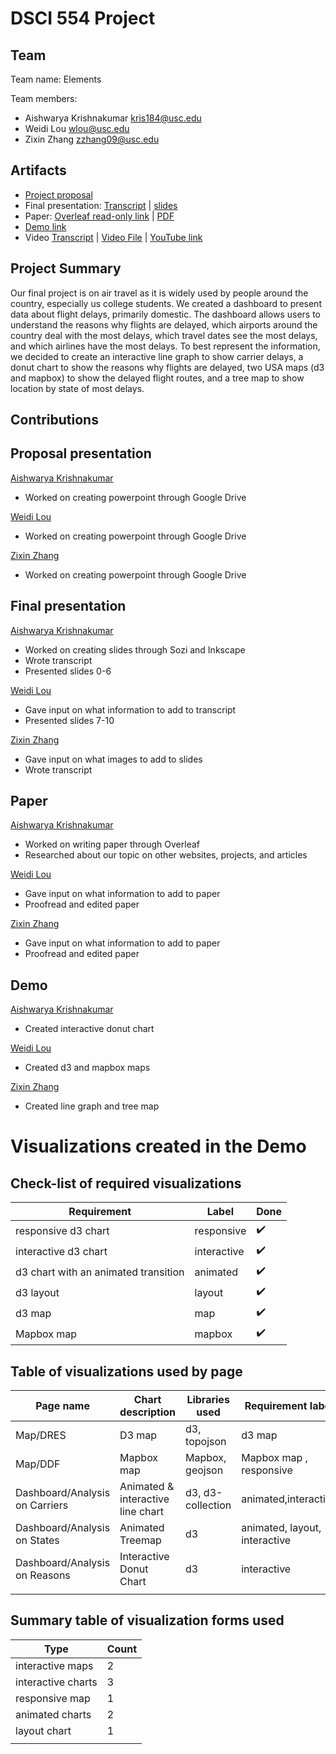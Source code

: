 # DSCI 554 Project

## Team

<!-- 🎒 Complete to include all the information requested. -->

Team name: Elements

Team members:

- Aishwarya Krishnakumar <kris184@usc.edu>
- Weidi Lou <wlou@usc.edu>
- Zixin Zhang <zzhang09@usc.edu>

## Artifacts

<!-- 🎒 Complete and ensure that all the links work! -->

- [Project proposal](https://docs.google.com/presentation/d/1ZXqbwGM73uaxQkQZcw-Ey_fPcNkSyVv4sbGPcodtgPU/edit?usp=sharing)
- Final presentation: [Transcript](presentation/TRANSCRIPT.md) | [slides](presentation/presentation.sozi.pdf)
- Paper: [Overleaf read-only link](https://www.overleaf.com/read/rnkvkcwxrhjx) | [PDF](paper/Visualizing_Air_Travel_Delays.pdf)
- [Demo link](demo/)
- Video [Transcript](video/TRANSCRIPT.md) |  [Video File](video/) | [YouTube link](https://youtu.be/WRvnYwr9ol8) 


## Project Summary

<!-- 🎒 Add a project summary here in 250 words or less. -->
Our final project is on air travel as it is widely used by people around the country, especially us college students. We created a dashboard to present data about flight delays, primarily domestic. The dashboard allows users to understand the reasons why flights are delayed, which airports around the country deal with the most delays, which travel dates see the most delays, and which airlines have the most delays. To best represent the information, we decided to create an interactive line graph to show carrier delays, a donut chart to show the reasons why flights are delayed, two USA maps (d3 and mapbox) to show the delayed flight routes, and a tree map to show location by state of most delays. 

## Contributions

<!-- 🎒 Complete for each project member. -->

## Proposal presentation

[Aishwarya Krishnakumar](mailto:kris184@usc.edu)
- Worked on creating powerpoint through Google Drive

[Weidi Lou](mailto:wlou@usc.edu)
- Worked on creating powerpoint through Google Drive

[Zixin Zhang](mailto:zzhang09@usc.edu)
- Worked on creating powerpoint through Google Drive

## Final presentation

[Aishwarya Krishnakumar](mailto:kris184@usc.edu)
- Worked on creating slides through Sozi and Inkscape
- Wrote transcript
- Presented slides 0-6

[Weidi Lou](mailto:wlou@usc.edu)
- Gave input on what information to add to transcript
- Presented slides 7-10

[Zixin Zhang](mailto:zzhang09@usc.edu)
- Gave input on what images to add to slides
- Wrote transcript

## Paper

[Aishwarya Krishnakumar](mailto:kris184@usc.edu)
- Worked on writing paper through Overleaf
- Researched about our topic on other websites, projects, and articles

[Weidi Lou](mailto:wlou@usc.edu)
- Gave input on what information to add to paper
- Proofread and edited paper

[Zixin Zhang](mailto:zzhang09@usc.edu)
- Gave input on what information to add to paper
- Proofread and edited paper

## Demo

[Aishwarya Krishnakumar](mailto:kris184@usc.edu)
- Created interactive donut chart

[Weidi Lou](mailto:wlou@usc.edu)
- Created d3 and mapbox maps

[Zixin Zhang](mailto:zzhang09@usc.edu)
- Created line graph and tree map

# Visualizations created in the Demo

## Check-list of required visualizations

<!-- 🎒 Complete the table using ✅ or ❌. -->

| Requirement                            | Label        | Done |
| -------------------------------------- | ------------ | ---- |
| responsive d3 chart                    | responsive   |   :heavy_check_mark:   |
| interactive d3 chart                   | interactive  |   :heavy_check_mark:   |
| d3 chart with an animated transition   | animated     |   :heavy_check_mark:   |
| d3 layout                              | layout       |   :heavy_check_mark:   |
| d3 map                                 | map          |   :heavy_check_mark:   |
| Mapbox map                             | mapbox       |   :heavy_check_mark:   |

## Table of visualizations used by page

<!-- 🎒 Complete the table using the Label of the required visualizations. -->

| Page name | Chart description | Libraries used | Requirement label |
| --------- | ----------------- | -------------- | ----------------- |
| Map/DRES  | D3 map            | d3, topojson   | d3 map            |
| Map/DDF   | Mapbox map        | Mapbox, geojson| Mapbox map , responsive       |
| Dashboard/Analysis on Carriers     |     Animated & interactive line chart  |    d3, d3-collection   |    animated,interactive            |
| Dashboard/Analysis on States     |  Animated Treemap  |     d3           |      animated, layout, interactive             |
| Dashboard/Analysis on Reasons     |  Interactive Donut Chart    |      d3          |      interactive    |
|           |                   |                |                   |

## Summary table of visualization forms used

<!-- 🎒 Complete the table . -->

| Type             | Count |
| ---------------- | ----- |
| interactive maps | 2     |
| interactive charts |   3   |
| responsive map |   1    |
| animated charts   |   2    |
|  layout chart   |     1  |
|                  |       |
